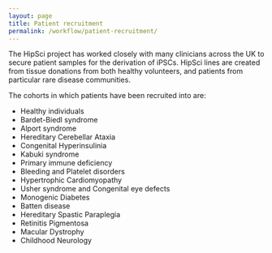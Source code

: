 ```yaml
---
layout: page
title: Patient recruitment
permalink: /workflow/patient-recruitment/
---
```


The HipSci project has worked closely with many clinicians across the UK to secure patient samples for the derivation of iPSCs. HipSci lines are created from tissue donations from both healthy volunteers, and patients from particular rare disease communities.

The cohorts in which patients have been recruited into are:

* Healthy individuals
* Bardet-Biedl syndrome
* Alport syndrome
* Hereditary Cerebellar Ataxia
* Congenital Hyperinsulinia
* Kabuki syndrome
* Primary immune deficiency
* Bleeding and Platelet disorders
* Hypertrophic Cardiomyopathy
* Usher syndrome and Congenital eye defects
* Monogenic Diabetes
* Batten disease
* Hereditary Spastic Paraplegia
* Retinitis Pigmentosa
* Macular Dystrophy
* Childhood Neurology
